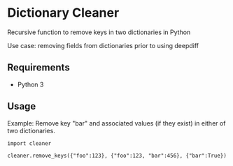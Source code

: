 # Dictionary Cleaner
Recursive function to remove keys in two dictionaries in Python

Use case: removing fields from dictionaries prior to using deepdiff

## Requirements
 - Python 3

## Usage
Example: Remove key "bar" and associated values (if they exist) in either of two dictionaries.
```
import cleaner

cleaner.remove_keys({"foo":123}, {"foo":123, "bar":456}, {"bar":True})
```
